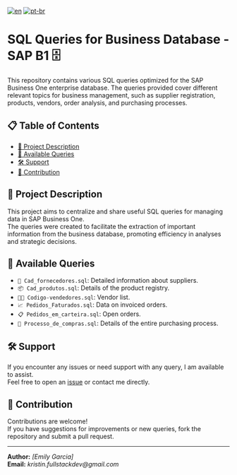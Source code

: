 [![en](https://img.shields.io/badge/lang-en-red.svg)](https://github.com/emy-devfullstack/Gerenciador-de-querys-SAP-B1/blob/main/README.md) [![pt-br](https://img.shields.io/badge/lang-pt--br-green.svg)](https://github.com/emy-devfullstack/Gerenciador-de-querys-SAP-B1/blob/main/README_pt-br.md)  

# **SQL Queries for Business Database - SAP B1** 🗄️

This repository contains various SQL queries optimized for the SAP Business One enterprise database. The queries provided cover different relevant topics for business management, such as supplier registration, products, vendors, order analysis, and purchasing processes.

## **📋 Table of Contents**

- [📄 Project Description](#project-description)
- [📂 Available Queries](#available-queries)
- [🛠️ Support](#support)
- [🤝 Contribution](#contribution)

## **📄 Project Description**

This project aims to centralize and share useful SQL queries for managing data in SAP Business One.  
The queries were created to facilitate the extraction of important information from the business database, promoting efficiency in analyses and strategic decisions.

## **📂 Available Queries**

- `📌 Cad_fornecedores.sql`: Detailed information about suppliers.
- `📦 Cad_produtos.sql`: Details of the product registry.
- `🧑‍💼 Codigo-vendedores.sql`: Vendor list.
- `📈 Pedidos_Faturados.sql`: Data on invoiced orders.
- `📋 Pedidos_em_carteira.sql`: Open orders.
- `🛒 Processo_de_compras.sql`: Details of the entire purchasing process.

## **🛠️ Support**

If you encounter any issues or need support with any query, I am available to assist.  
Feel free to open an [issue](https://github.com/emy-devfullstack/Gerenciador-de-querys-SAP-B1/issues) or contact me directly.

## **🤝 Contribution**

Contributions are welcome!  
If you have suggestions for improvements or new queries, fork the repository and submit a pull request.

---
**Author:** _[Emily Garcia]_  
**Email:** _kristin.fullstackdev@gmail.com_
